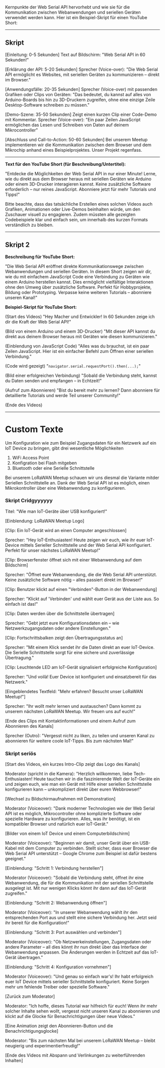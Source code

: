 Kernpunkte der Web Serial API hervorhebt und wie sie für die Kommunikation zwischen Webanwendungen und seriellen Geräten verwendet werden kann. Hier ist ein Beispiel-Skript für einen YouTube Short:

---
## Skript

[Einleitung: 0-5 Sekunden]
Text auf Bildschirm: "Web Serial API in 60 Sekunden!"

[Erklärung der API: 5-20 Sekunden]
Sprecher (Voice-over): "Die Web Serial API ermöglicht es Websites, mit seriellen Geräten zu kommunizieren – direkt im Browser."

[Anwendungsfälle: 20-35 Sekunden]
Sprecher (Voice-over) mit passenden Grafiken oder Clips von Geräten: "Das bedeutet, du kannst auf alles von Arduino-Boards bis hin zu 3D-Druckern zugreifen, ohne eine einzige Zeile Desktop-Software schreiben zu müssen."

[Demo-Szene: 35-50 Sekunden]
Zeigt einen kurzen Clip einer Code-Demo mit Kommentar.
Sprecher (Voice-over): "Ein paar Zeilen JavaScript ermöglichen das Lesen und Schreiben von Daten auf deinem Mikrocontroller"

[Abschluss und Call-to-Action: 50-60 Sekunden]
Bei unserem Meetup implementieren wir die Kommunikation zwischen dem Browser und dem Mikrochip anhand eines Beispielprojektes. Unser Projekt regenfass.

---



**Text für den YouTube Short (für Beschreibung/Untertitel):**

"Entdecke die Möglichkeiten der Web Serial API in nur einer Minute! Lerne, wie du direkt aus dem Browser heraus mit seriellen Geräten wie Arduino oder einem 3D-Drucker interagieren kannst. Keine zusätzliche Software erforderlich – nur reines JavaScript. Abonniere jetzt für mehr Tutorials und Tipps!"

Bitte beachte, dass das tatsächliche Erstellen eines solchen Videos auch Grafiken, Animationen oder Live-Demos beinhalten würde, um den Zuschauer visuell zu engagieren. Zudem müssten alle gezeigten Codebeispiele klar und einfach sein, um innerhalb des kurzen Formats verständlich zu bleiben.

---
## Skript 2

**Beschreibung für YouTube Short:**

"Die Web Serial API eröffnet direkte Kommunikationswege zwischen Webanwendungen und seriellen Geräten. In diesem Short zeigen wir dir, wie du mit einfachem JavaScript Code eine Verbindung zu Geräten wie einem Arduino herstellen kannst. Dies ermöglicht vielfältige Interaktionen ohne den Umweg über zusätzliche Software. Perfekt für Hobbyprojekte, Bildung oder Prototyping. Verpasse keine weiteren Tutorials – abonniere unseren Kanal!"

**Beispiel-Skript für YouTube Short:**

(Start des Videos)
"Hey Macher und Entwickler! In 60 Sekunden zeige ich dir die Kraft der Web Serial API!"

(Bild von einem Arduino und einem 3D-Drucker)
"Mit dieser API kannst du direkt aus deinem Browser heraus mit Geräten wie diesen kommunizieren."

(Einblendung von JavaScript Code)
"Alles was du brauchst, ist ein paar Zeilen JavaScript. Hier ist ein einfacher Befehl zum Öffnen einer seriellen Verbindung."

(Code wird gezeigt)
"`navigator.serial.requestPort().then(...);`"

(Bild einer erfolgreichen Verbindung)
"Sobald die Verbindung steht, kannst du Daten senden und empfangen – in Echtzeit!"

(Aufruf zum Abonnieren)
"Bist du bereit mehr zu lernen? Dann abonniere für detaillierte Tutorials und werde Teil unserer Community!"

(Ende des Videos)

---
# Custom Texte

 Um Konfiguration wie zum Beispiel Zugangsdaten für ein Netzwerk auf ein IoT Device zu bringen, gibt drei wesentliche Möglichkeiten
 1. WiFi Access Point
 2. Konfigration bei Flash mitgeben
 3. Bluetooth oder eine Serielle Schnittstelle

Bei unserem LoRaWAN Meetup schauen wir uns diesmal die Variante mitder Seriellen Schnittstelle an. Dank der Web Serial API ist es möglich, einen Mikrokontroller über eine Webanwendung zu konfigurieren.

### Skript Cridgyyyyyy

 Titel: "Wie man IoT-Geräte über USB konfiguriert!"

[Einblendung: LoRaWAN Meetup Logo]

[Clip: Ein IoT-Gerät wird an einen Computer angeschlossen]

Sprecher:
"Hey IoT-Enthusiasten! Heute zeigen wir euch, wie ihr euer IoT-Device mittels Serieller Schnittstelle und der Web Serial API konfiguriert. Perfekt für unser nächstes LoRaWAN Meetup!"

[Clip: Browserfenster öffnet sich mit einer Webanwendung auf dem Bildschirm]

Sprecher:
"Öffnet eure Webanwendung, die die Web Serial API unterstützt. Keine zusätzliche Software nötig – alles passiert direkt im Browser!"

[Clip: Benutzer klickt auf einen "Verbinden"-Button in der Webanwendung]

Sprecher:
"Klickt auf 'Verbinden' und wählt euer Gerät aus der Liste aus. So einfach ist das!"

[Clip: Daten werden über die Schnittstelle übertragen]

Sprecher:
"Gebt jetzt eure Konfigurationsdaten ein – wie Netzwerkzugangsdaten oder andere Einstellungen."

[Clip: Fortschrittsbalken zeigt den Übertragungsstatus an]

Sprecher:
"Mit einem Klick sendet ihr die Daten direkt an euer IoT-Device. Die Serielle Schnittstelle sorgt für eine sichere und zuverlässige Übertragung."

[Clip: Leuchtende LED am IoT-Gerät signalisiert erfolgreiche Konfiguration]

Sprecher:
"Und voilà! Euer Device ist konfiguriert und einsatzbereit für das Netzwerk."

[Eingeblendetes Textfeld: "Mehr erfahren? Besucht unser LoRaWAN Meetup!"]

Sprecher:
"Ihr wollt mehr lernen und austauschen? Dann kommt zu unserem nächsten LoRaWAN Meetup. Wir freuen uns auf euch!"

[Ende des Clips mit Kontaktinformationen und einem Aufruf zum Abonnieren des Kanals]

Sprecher (Outro):
"Vergesst nicht zu liken, zu teilen und unseren Kanal zu abonnieren für weitere coole IoT-Tipps. Bis zum nächsten Mal!"

### Skript seriös

[Start des Videos, ein kurzes Intro-Clip zeigt das Logo des Kanals]

Moderator (spricht in die Kamera):
"Herzlich willkommen, liebe Tech-Enthusiasten! Heute tauchen wir in die faszinierende Welt der IoT-Geräte ein und zeigen euch, wie man ein Gerät mit Hilfe einer seriellen Schnittstelle konfigurieren kann – unkompliziert direkt über euren Webbrowser!"

[Wechsel zu Bildschirmaufnahmen mit Demonstration]

Moderator (Voiceover):
"Dank moderner Technologien wie der Web Serial API ist es möglich, Mikrocontroller ohne komplizierte Software oder spezielle Hardware zu konfigurieren. Alles, was ihr benötigt, ist ein kompatibler Browser und natürlich euer IoT-Gerät."

[Bilder von einem IoT Device und einem Computerbildschirm]

Moderator (Voiceover):
"Beginnen wir damit, unser Gerät über ein USB-Kabel mit dem Computer zu verbinden. Stellt sicher, dass euer Browser die Web Serial API unterstützt – Google Chrome zum Beispiel ist dafür bestens geeignet."

[Einblendung: "Schritt 1: Verbindung herstellen"]

Moderator (Voiceover):
"Sobald die Verbindung steht, öffnet ihr eine Webanwendung, die für die Kommunikation mit der seriellen Schnittstelle ausgelegt ist. Mit nur wenigen Klicks könnt ihr dann auf das IoT-Gerät zugreifen."

[Einblendung: "Schritt 2: Webanwendung öffnen"]

Moderator (Voiceover):
"In unserer Webanwendung wählt ihr den entsprechenden Port aus und stellt eine sichere Verbindung her. Jetzt seid ihr bereit für die Konfiguration!"

[Einblendung: "Schritt 3: Port auswählen und verbinden"]

Moderator (Voiceover):
"Ob Netzwerkeinstellungen, Zugangsdaten oder andere Parameter – all dies könnt ihr nun direkt über das Interface der Webanwendung anpassen. Die Änderungen werden in Echtzeit auf das IoT-Gerät übertragen."

[Einblendung: "Schritt 4: Konfiguration vornehmen"]

Moderator (Voiceover):
"Und genau so einfach war's! Ihr habt erfolgreich euer IoT Device mittels serieller Schnittstelle konfiguriert. Keine Sorgen mehr um fehlende Treiber oder spezielle Software."

[Zurück zum Moderator]

Moderator:
"Ich hoffe, dieses Tutorial war hilfreich für euch! Wenn ihr mehr solcher Inhalte sehen wollt, vergesst nicht unseren Kanal zu abonnieren und klickt auf die Glocke für Benachrichtigungen über neue Videos."

[Eine Animation zeigt den Abonnieren-Button und die Benachrichtigungsglocke]

Moderator:
"Bis zum nächsten Mal bei unserem LoRaWAN Meetup – bleibt neugierig und experimentierfreudig!"

[Ende des Videos mit Abspann und Verlinkungen zu weiterführenden Inhalten]